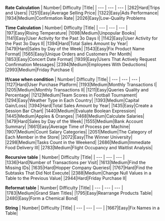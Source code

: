 **Rate Calculation**
| Number| Difficulty |Title|
| ---   | ---        | --- |
|262|Hard|Trips and Users|
|1251|Easy|Average Selling Price|
|1322|Easy|Ads Performance|
|1934|Medium|Confirmation Rate|
|2026|Easy|Low-Quality Problems


**Time Calculation**
| Number| Difficulty |Title|
| ---   | ---        | --- |
|197|Easy|Rising Temperature|
|1098|Medium|Unpopular Books|
|1141|Easy|User Activity for the Past 3o Days I|
|1142|Easy|User Activity for the Past 3o Days II|
|1394|Hard|Total Sales Amount by Year|
|1479|Hard|Sales by Day of the Week|
|1543|Easy|Fix Product Name Format|
|1565|Easy|Unique Orders and Customers Per Month|
|1853|Easy|Concert Date Format|
|1939|Easy|Users That Actively Request Confirmation Messages|
|2394|Medium|Employees With Deductions|
|2993|Medium|Friday Purchase I|

**If/case when condition**
| Number| Difficulty |Title|
| ---   | ---        | --- |
|1127|Hard|User Purchase Platform|
|1193|Medium|Monthly Transactions I|
|1205|Medium|Monthly Transactions II|
|1211|Easy|Queries Quality and Percentage|
|1212|Medium|Team Scores in Football Tournament|
|1294|Easy|Weather Type in Each Country|
|1393|Medium|Capital Gain/Loss|
|1394|Hard|Total Sales Amount by Year|
|1435|Easy|Create a Session Bar Chart|
|1440|Medium|Evaluate Boolean Expression|
|1445|Medium|Apples & Oranges|
|1468|Medium|Calculate Salaries|
|1479|Hard|Sales by Day of the Week|
|1555|Medium|Bank Account Summary|
|1661|Easy|Average Time of Process per Machine|
|1907|Medium|Count Salary Categories|
|2051|Medium|The Category of Each Member in the Store|
|2072|Easy|The Winner University|
|2298|Medium|Tasks Count in the Weekend|
|2686|Medium|Immediate Food Delivery III|
|2783|Medium|Flight Occupancy and Waitlist Analysis|


**Recursive table**
| Number| Difficulty |Title|
| ---   | ---        | --- |
|1336|Hard|Number of Transactions per Visit|
|1613|Medium|Find the Missing IDs|
|1635|Hard|Hopper Company QueriesI|
|1767|Hard|Find the Subtasks That Did Not Execute|
|2388|Medium|Change Null Values in a Table to the Previous Value|
|2944|Hard|Friday Purchase II|

**Reformat table**
| Number| Difficulty |Title|
| ---   | ---        | --- |
|1783|Medium|Grand Slam Titles|
|1795|Easy|Rearrange Products Table|
|2480|Easy|Form a Chemical Bond|


**String**
| Number| Difficulty |Title|
| ---   | ---        | --- |
|1667|Easy|Fix Names in a Table|
